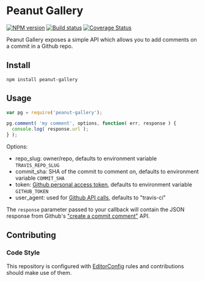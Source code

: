 # Peanut Gallery
[![NPM version][npm-image]][npm-url]
[![Build status][ci-image]][ci-url]
[![Coverage Status][coverage-image]][coverage-url]

Peanut Gallery exposes a simple API which allows you to add comments on a commit in a Github repo.

## Install

```shell
npm install peanut-gallery
```

## Usage

```javascript
var pg = require('peanut-gallery');

pg.comment( 'my comment', options, function( err, response ) {
  console.log( response.url );
} );
```

Options:
- repo_slug: owner/repo, defaults to environment variable `TRAVIS_REPO_SLUG`
- commit_sha: SHA of the commit to comment on, defaults to environment variable `COMMIT_SHA`
- token: [Github personal access token](https://github.com/blog/1509-personal-api-tokens), defaults to environment variable `GITHUB_TOKEN`
- user_agent: used for [Github API calls](https://developer.github.com/v3/#user-agent-required), defaults to "travis-ci"

The `response` parameter passed to your callback will contain the JSON
response from Github's ["create a commit comment"](https://developer.github.com/v3/repos/comments/#create-a-commit-comment)
API.

## Contributing

### Code Style

This repository is configured with [EditorConfig](http://editorconfig.org) rules and
contributions should make use of them.

[npm-url]: https://npmjs.org/package/peanut-gallery
[npm-image]: https://badge.fury.io/js/peanut-gallery.png
[ci-image]: https://travis-ci.org/Brightspace/peanut-gallery.svg?branch=master
[ci-url]: https://travis-ci.org/Brightspace/peanut-gallery
[coverage-image]: https://coveralls.io/repos/Brightspace/peanut-gallery/badge.png?branch=master
[coverage-url]: https://coveralls.io/r/Brightspace/peanut-gallery?branch=master
